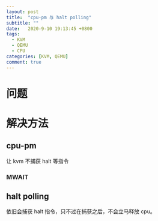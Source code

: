 ```yaml
---
layout: post
title:  "cpu-pm 与 halt polling"
subtitle: ""
date:   2020-9-10 19:13:45 +0800
tags:
  - KVM
  - QEMU
  - CPU
categories: [KVM, QEMU]
comment: true
---
```




# 问题

# 解决方法

## cpu-pm

让 kvm 不捕获 halt 等指令

### MWAIT



## halt polling

依旧会捕获 halt 指令，只不过在捕获之后，不会立马释放 cpu。